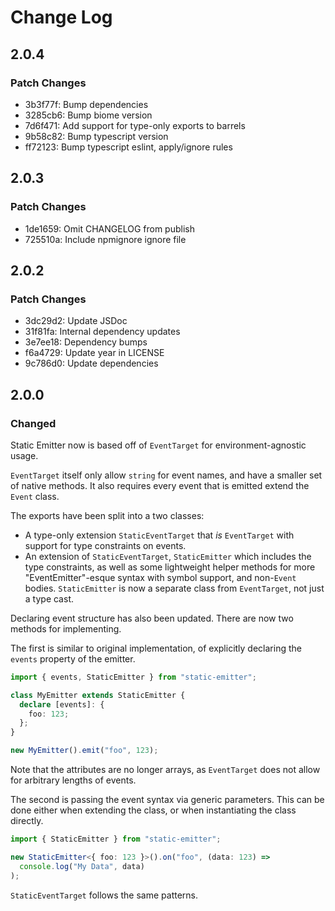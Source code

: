 # Change Log

## 2.0.4

### Patch Changes

- 3b3f77f: Bump dependencies
- 3285cb6: Bump biome version
- 7d6f471: Add support for type-only exports to barrels
- 9b58c82: Bump typescript version
- ff72123: Bump typescript eslint, apply/ignore rules

## 2.0.3

### Patch Changes

- 1de1659: Omit CHANGELOG from publish
- 725510a: Include npmignore ignore file

## 2.0.2

### Patch Changes

- 3dc29d2: Update JSDoc
- 31f81fa: Internal dependency updates
- 3e7ee18: Dependency bumps
- f6a4729: Update year in LICENSE
- 9c786d0: Update dependencies

## 2.0.0

### Changed

Static Emitter now is based off of `EventTarget` for environment-agnostic usage.

`EventTarget` itself only allow `string` for event names, and have a smaller set of native methods. It also requires every event that is emitted extend the `Event` class.

The exports have been split into a two classes:

- A type-only extension `StaticEventTarget` that _is_ `EventTarget` with support for type constraints on events.
- An extension of `StaticEventTarget`, `StaticEmitter` which includes the type constraints, as well as some lightweight helper methods for more "EventEmitter"-esque syntax with symbol support, and non-`Event` bodies. `StaticEmitter` is now a separate class from `EventTarget`, not just a type cast.

Declaring event structure has also been updated. There are now two methods for implementing.

The first is similar to original implementation, of explicitly declaring the `events` property of the emitter.

```ts
import { events, StaticEmitter } from "static-emitter";

class MyEmitter extends StaticEmitter {
  declare [events]: {
    foo: 123;
  };
}

new MyEmitter().emit("foo", 123);
```

Note that the attributes are no longer arrays, as `EventTarget` does not allow for arbitrary lengths of events.

The second is passing the event syntax via generic parameters. This can be done either when extending the class, or when instantiating the class directly.

```ts
import { StaticEmitter } from "static-emitter";

new StaticEmitter<{ foo: 123 }>().on("foo", (data: 123) =>
  console.log("My Data", data)
);
```

`StaticEventTarget` follows the same patterns.
